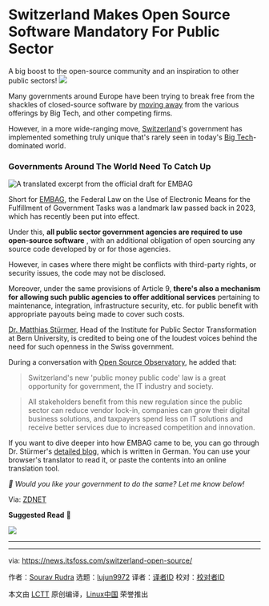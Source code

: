 [#]: subject: "Switzerland Makes Open Source Software Mandatory For Public Sector"
[#]: via: "https://news.itsfoss.com/switzerland-open-source/"
[#]: author: "Sourav Rudra https://news.itsfoss.com/author/sourav/"
[#]: collector: "lujun9972/lctt-scripts-1705972010"
[#]: translator: " "
[#]: reviewer: " "
[#]: publisher: " "
[#]: url: " "

Switzerland Makes Open Source Software Mandatory For Public Sector
======
A big boost to the open-source community and an inspiration to other
public sectors!
[![][1]][2]

Many governments around Europe have been trying to break free from the shackles of closed-source software by [moving away][3] from the various offerings by Big Tech, and other competing firms.

However, in a more wide-ranging move, [Switzerland][4]'s government has implemented something truly unique that's rarely seen in today's [Big Tech][5]-dominated world.

### Governments Around The World Need To Catch Up

![A translated excerpt from the official draft for EMBAG][6]

Short for [EMBAG][7], the Federal Law on the Use of Electronic Means for the Fulfillment of Government Tasks was a landmark law passed back in 2023, which has recently been put into effect.

Under this, **all public sector government agencies are required to use open-source software** , with an additional obligation of open sourcing any source code developed by or for those agencies.

However, in cases where there might be conflicts with third-party rights, or security issues, the code may not be disclosed.

Moreover, under the same provisions of Article 9, **there's also a mechanism for allowing such public agencies to offer additional services** pertaining to maintenance, integration, infrastructure security, etc. for public benefit with appropriate payouts being made to cover such costs.

[Dr. Matthias Stürmer][8], Head of the Institute for Public Sector Transformation at Bern University, is credited to being one of the loudest voices behind the need for such openness in the Swiss government.

During a conversation with [Open Source Observatory][9], he added that:

> Switzerland's new 'public money public code' law is a great opportunity for government, the IT industry and society.

> All stakeholders benefit from this new regulation since the public sector can reduce vendor lock-in, companies can grow their digital business solutions, and taxpayers spend less on IT solutions and receive better services due to increased competition and innovation.

If you want to dive deeper into how EMBAG came to be, you can go through Dr. Stürmer's [detailed blog][10], which is written in German. You can use your browser's translator to read it, or paste the contents into an online translation tool.

_💬 Would you like your government to do the same? Let me know below!_

Via: [ZDNET][11]

**Suggested Read** 📖

![][12]

* * *

--------------------------------------------------------------------------------

via: https://news.itsfoss.com/switzerland-open-source/

作者：[Sourav Rudra][a]
选题：[lujun9972][b]
译者：[译者ID](https://github.com/译者ID)
校对：[校对者ID](https://github.com/校对者ID)

本文由 [LCTT](https://github.com/LCTT/TranslateProject) 原创编译，[Linux中国](https://linux.cn/) 荣誉推出

[a]: https://news.itsfoss.com/author/sourav/
[b]: https://github.com/lujun9972
[1]: https://news.itsfoss.com/assets/images/pikapods-banner-v3.webp
[2]: https://www.pikapods.com/?utm_campaign=banner-2024-05&utm_source=itsfoss
[3]: https://news.itsfoss.com/german-state-ditches-microsoft/
[4]: https://en.wikipedia.org/wiki/Switzerland
[5]: https://en.wikipedia.org/wiki/Big_Tech
[6]: https://news.itsfoss.com/content/images/2024/07/EMBAG.jpg
[7]: https://www.fedlex.admin.ch/eli/fga/2023/787/de
[8]: https://www.linkedin.com/in/matthiasstuermer/
[9]: https://joinup.ec.europa.eu/collection/open-source-observatory-osor/news/new-open-source-law-switzerland
[10]: https://www.ti8m.com/de/blog/open-source-gesetz-schweiz
[11]: https://www.zdnet.com/article/switzerland-now-requires-all-government-software-to-be-open-source/
[12]: https://news.itsfoss.com/content/images/size/w256h256/2022/08/android-chrome-192x192.png
